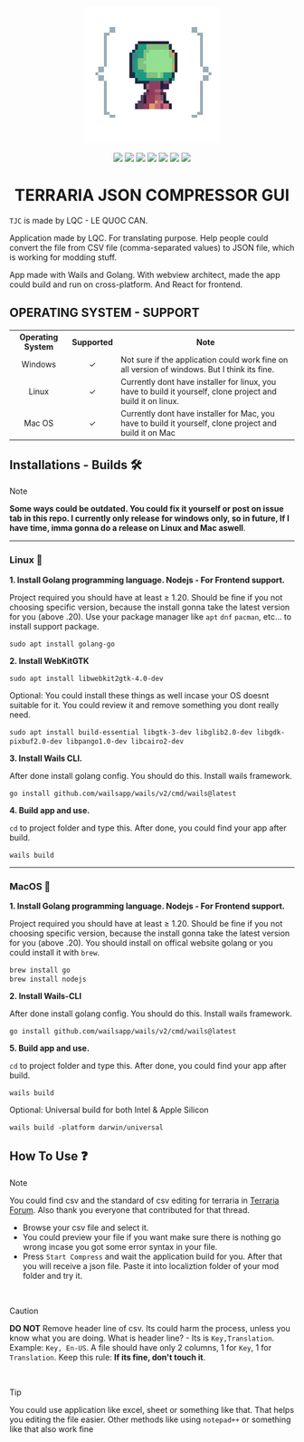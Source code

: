 
<p align=center>
  <img src="https://github.com/LQCpaka/terraria-json-compressor-gui/blob/main/frontend/public/images/terria-icon-logo.png"/>

  <p align="center">

  <img src="https://img.shields.io/badge/Lisence-MIT-white">
  <img src="https://img.shields.io/badge/Author-LQC-yellow">
  <img src="https://img.shields.io/badge/JSON-CSV-blue">
  <img src="https://img.shields.io/badge/Vietnam-⭐_Vietnamese-red">
  <img src="https://img.shields.io/badge/Language-Golang-blue">
  <img src="https://img.shields.io/badge/Application-GUI-blue">
  <img src="https://img.shields.io/badge/Terraria-JSON-red">

</p>
  <h1 align="center">TERRARIA JSON COMPRESSOR GUI</h1>
<p>
  



```TJC``` is made by LQC - LE QUOC CAN.

Application made by LQC. For translating purpose. Help people could convert the file from CSV file (comma-separated values) to JSON file, which is working for modding stuff.

App made with Wails and Golang. With webview architect, made the app could build and run on cross-platform. And React for frontend.

## OPERATING SYSTEM - SUPPORT
<table>
  <tr>
    <th>Operating System</th>
    <th>Supported</th>
    <th>Note</th>
  </tr>
  <tr>
    <td align=center>Windows</td>
    <td align=center>✓</td>
    <td >Not sure if the application could work fine on all version of windows. But I think its fine.</td>
  </tr>
  <tr>
    <td align=center>Linux</td>
    <td align=center>✓</td>
    <td >Currently dont have installer for linux, you have to build it yourself, clone project and build it on linux.</td>
  </tr>
  <tr>
    <td align=center>Mac OS</td>
    <td align=center>✓</td>
    <td >Currently dont have installer for Mac, you have to build it yourself, clone project and build it on Mac</td>
  </tr>
</table>

## Installations - Builds 🛠️

> [!NOTE]
> **Some ways could be outdated. You could fix it yourself or post on issue tab in this repo. I currently only release for windows only, so in future, If I have time, imma gonna do a release on Linux and Mac aswell**.

___

### Linux 🐧

**1. Install Golang programming language. Nodejs - For Frontend support.**

Project required you should have at least ≥ 1.20. Should be fine if you not choosing specific version, because the install gonna take the latest version for you (above .20). Use your package manager like ```apt``` ```dnf``` ```pacman```, etc... to install support package.

```
sudo apt install golang-go
```

**2. Install WebKitGTK**

```
sudo apt install libwebkit2gtk-4.0-dev
```

Optional: You could install these things as well incase your OS doesnt suitable for it. You could review it and remove something you dont really need.

```
sudo apt install build-essential libgtk-3-dev libglib2.0-dev libgdk-pixbuf2.0-dev libpango1.0-dev libcairo2-dev
```

**3. Install Wails CLI.**

After done install golang config. You should do this. Install wails framework.

```
go install github.com/wailsapp/wails/v2/cmd/wails@latest
```

**4. Build app and use.**

```cd``` to project folder and type this. After done, you could find your app after build.

```
wails build
```
___
### MacOS 🍎

**1. Install Golang programming language. Nodejs - For Frontend support.**

Project required you should have at least ≥ 1.20. Should be fine if you not choosing specific version, because the install gonna take the latest version for you (above .20). You should install on offical website golang or you could install it with ```brew```.

```
brew install go
brew install nodejs
```

**2. Install Wails-CLI**

After done install golang config. You should do this. Install wails framework.

```
go install github.com/wailsapp/wails/v2/cmd/wails@latest
```

**5. Build app and use.**

```cd``` to project folder and type this. After done, you could find your app after build.

```
wails build
```
Optional: Universal build for both Intel & Apple Silicon
```
wails build -platform darwin/universal
```
## How To Use ❓

> [!NOTE]
> You could find csv and the standard of csv editing for terraria in [Terraria Forum](https://forums.terraria.org/index.php?threads/the-ultimate-guide-to-content-creation-and-use-for-the-terraria-workshop.100652/#languagepack). Also thank you everyone that contributed for that thread.

- Browse your csv file and select it.
- You could preview your file if you want make sure there is nothing go wrong incase you got some error syntax in your file.
- Press ```Start Compress``` and wait the application build for you. After that you will receive a json file. Paste it into localiztion folder of your mod folder and try it.
<br>

> [!CAUTION]
> **DO NOT** Remove header line of csv. Its could harm the process, unless you know what you are doing. What is header line? - Its is ```Key,Translation```. Example: ```Key, En-US```. A file should have only 2 columns, 1 for ```Key```, 1 for ```Translation```. Keep this rule: **If its fine, don't touch it**.

<br>

> [!TIP]
> You could use application like excel, sheet or something like that. That helps you editing the file easier. Other methods like using ```notepad++``` or something like that also work fine
